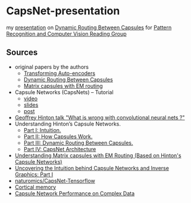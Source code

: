 # CapsNet-presentation

my [presentation](http://cyber.felk.cvut.cz/seminars/?event=1236) on [Dynamic Routing Between Capsules](https://arxiv.org/abs/1710.09829) for [Pattern Recognition and Computer Vision Reading Group](http://cmp.felk.cvut.cz/~toliageo/rg/index.html)

## Sources

* original papers by the authors
  * [Transforming Auto-encoders](http://www.cs.toronto.edu/~fritz/absps/transauto6.pdf)
  * [Dynamic Routing Between Capsules](https://arxiv.org/pdf/1710.09829.pdf)
  * [Matrix capsules with EM routing](https://openreview.net/pdf?id=HJWLfGWRb)
* Capsule Networks (CapsNets) – Tutorial
  * [video](https://youtu.be/pPN8d0E3900)
  * [slides](https://www.slideshare.net/aureliengeron/introduction-to-capsule-networks-capsnets)
  * [post](https://www.oreilly.com/ideas/introducing-capsule-networks)
* [Geoffrey Hinton talk "What is wrong with convolutional neural nets ?"](https://youtu.be/rTawFwUvnLE)
* Understanding Hinton’s Capsule Networks. 
  * [Part I: Intuition.](https://medium.com/ai³-theory-practice-business/understanding-hintons-capsule-networks-part-i-intuition-b4b559d1159b)
  * [Part II: How Capsules Work.](https://medium.com/ai³-theory-practice-business/understanding-hintons-capsule-networks-part-ii-how-capsules-work-153b6ade9f66)
  * [Part III: Dynamic Routing Between Capsules.](https://medium.com/ai³-theory-practice-business/understanding-hintons-capsule-networks-part-iii-dynamic-routing-between-capsules-349f6d30418)
  * [Part IV: CapsNet Architecture](https://medium.com/@pechyonkin/part-iv-capsnet-architecture-6a64422f7dce)
* [Understanding Matrix capsules with EM Routing (Based on Hinton's Capsule Networks)](https://jhui.github.io/2017/11/14/Matrix-Capsules-with-EM-routing-Capsule-Network/)
* [Uncovering the Intuition behind Capsule Networks and Inverse Graphics: Part I](https://hackernoon.com/uncovering-the-intuition-behind-capsule-networks-and-inverse-graphics-part-i-7412d121798d)
* [naturomics/CapsNet-Tensorflow](https://github.com/naturomics/CapsNet-Tensorflow)
* [Cortical memory](http://www.scholarpedia.org/article/Cortical_memory)
* [Capsule Network Performance on Complex Data](https://arxiv.org/pdf/1712.03480.pdf)
